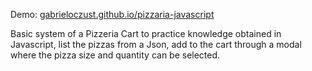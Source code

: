 Demo: [gabrieloczust.github.io/pizzaria-javascript](https://gabrieloczust.github.io/pizzaria-javascript/)

Basic system of a Pizzeria Cart to practice knowledge obtained in Javascript, list the pizzas from a Json, add to the cart through a modal where the pizza size and quantity can be selected.
